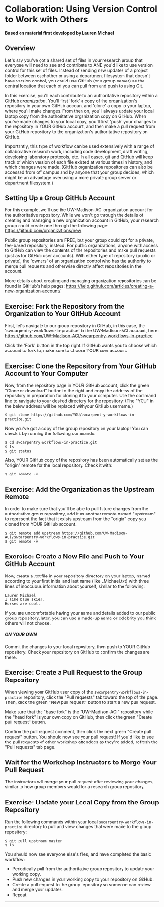 # Collaboration: Using Version Control to Work with Others

**Based on material first developed by Lauren Michael**

## Overview

Let's say you've got a shared set of files in your research group that 
everyone will need to see and contribute to AND you'd like to use version 
control for this set of files. Instead of sending new updates of a project folder 
between eachother or using a department filesystem that doesn't have version control, 
you could use GitHub (or a group server) as the central location that each of you 
can pull from and push to using Git.

In this exercise, you'll each contribute to an authoritative repository 
within a GitHub *organization*. You'll first 'fork' a copy of the organization's 
repository in your own GitHub account and 'clone' a copy to your laptop, where 
you'll make changes. From then on, you'll always update your local laptop copy 
from the authoritative organization copy on GitHub. When you've made changes to 
your local copy, you'll first 'push' your changes to the repository in YOUR GitHub 
account, and then make a pull request from your GitHub repository to the 
organization's authoritative repository on GitHub. 

Importantly, this type of workflow can be used extensively with 
a range of collaborative research work, including code development, draft 
writing, developing laboratory protocols, etc. In all cases, git and GitHub 
will keep track of which version of each file existed at various times in 
history, and which changes were made. (GitHub organization repositories can also 
be accessed from off campus and by anyone that your group decides, which might be an 
advantage over using a more private group server or department filesystem.)

## Setting Up a Group GitHub Account

For this example, we'll use the UW-Madison-ACI organization account for the 
authoritative repository. While we won't go through the details of creating 
and managing a new organization account in GitHub, your research group could 
create one through the following page: https://github.com/organizations/new

Public group repositories are FREE, but your group could opt for a private, 
fee-based repository, instead. For public organizations, anyone 
with access to GitHub can view the contents of the repositories and make pull 
requests (just as for GitHub user accounts). With either type of repository (public 
or private), the 'owners' of an organization control who has the authority to merge pull 
requests and otherwise directly affect repositories in the account.

More details about creating and managing organization repositories can be found 
in GitHub's help pages: 
https://help.github.com/articles/creating-a-new-organization-account/

## Exercise: Fork the Repository from the Organization to Your GitHub Account

First, let's navigate to our group repository in GitHub, in this case, the
'swcarpentry-workflows-in-practice' in the UW-Madison-ACI account,
here: https://github.com/UW-Madison-ACI/swcarpentry-workflows-in-practice

Click the 'Fork' button in the top right. If GitHub wants you to choose 
which account to fork to, make sure to choose YOUR user account.

## Exercise: Clone the Repository from Your GitHub Account to Your Computer

Now, from the repository page in YOUR GitHub account, click the green "Clone 
or download" button to the right and copy the address 
of the repository in preparation for cloning it to your computer. Use the command 
line to navigate to your desired directory for the repository: (The "YOU" in 
the below address will be replaced withyour GitHub username.)

    $ git clone https://github.com/YOU/swcarpentry-workflows-in-practice.git

Now you've got a copy of the group repository on your laptop! You can check it 
by running the following commands:

    $ cd swcarpentry-workflows-in-practice.git
    $ ls
    $ git status

Also, YOUR GitHub copy of the repository has been automatically set 
as the "origin" remote for the local repository. Check it with:

    $ git remote -v

## Exercise: Add the Organization as the Upstream Remote

In order to make sure that you'll be able to pull future changes 
from the authoritative group repository, add it as another remote 
named "upstream" to represent the fact that it exists upstream from the "origin" 
copy you cloned from YOUR GitHub account.

    $ git remote add upstream https://github.com/UW-Madison-ACI/swcarpentry-workflows-in-practice.git
    $ git remote -v
 
## Exercise: Create a New File and Push to Your GitHub Account

Now, create a .txt file in your repository directory on your laptop, named 
according to your first initial and last name 
(like LMichael.txt) with three lines of inoccuous information about yourself, 
similar to the following:
    
    Lauren Michael
    I like blue skies.
    Horses are cool.

If you are uncomfortable having your name and details added to 
our public group repository, later, you can use a made-up name or celebrity 
you think others will not choose.

##### ON YOUR OWN
Commit the changes to your local repository, then push to YOUR GitHub repository. 
Check your repository on GitHub to confirm the changes are there.

## Exercise: Create a Pull Request to the Group Repository

When viewing your GitHub user copy of the `swcarpentry-workflows-in-practice` 
repository, click the "Pull requests" tab toward the top of the page. Then, 
click the green "New pull request" button to start a new pull request.

Make sure that the "base fork" is the "UW-Madison-ACI" repository 
while the "head fork" is your own copy on GitHub, then click the 
green "Create pull request" button.

Confirm the pull request comment, then click the next green "Create pull request" 
button. You should now see your pull request! If you'd like to see the pull requests 
of other workshop attendees as they're added, refresh the "Pull requests" tab page.

## Wait for the Workshop Instructors to Merge Your Pull Request

The instructors will merge your pull request after reviewing your changes, similar 
to how group members would for a research group repository.

## Exercise: Update your Local Copy from the Group Repository

Run the following commands within your local `swcarpentry-workflows-in-practice` 
directory to pull and view changes that were made to the group repository:

    $ git pull upstream master
    $ ls

You should now see everyone else's files, and have completed the basic workflow:
- Periodically pull from the authoritative group repository to update your working copy.
- Push new changes in your working copy to your repository on GitHub.
- Create a pull request to the group repository so someone can review and merge your updates.
- Repeat

----
